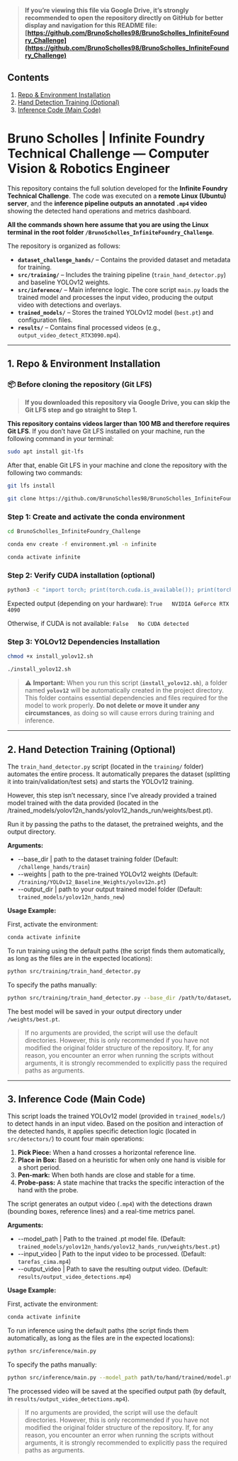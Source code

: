 > **If you’re viewing this file via Google Drive, it’s strongly recommended to open the repository directly on GitHub for better display and navigation for this README file:**
> **[https://github.com/BrunoScholles98/BrunoScholles_InfiniteFoundry_Challenge](https://github.com/BrunoScholles98/BrunoScholles_InfiniteFoundry_Challenge)**

## Contents

1. [Repo & Environment Installation](#inst)
2. [Hand Detection Training (Optional)](#train)
3. [Inference Code (Main Code)](#inf)

# Bruno Scholles | Infinite Foundry Technical Challenge — Computer Vision & Robotics Engineer

This repository contains the full solution developed for the **Infinite Foundry Technical Challenge**. The code was executed on a **remote Linux (Ubuntu) server**, and the **inference pipeline outputs an annotated `.mp4` video** showing the detected hand operations and metrics dashboard. 

**All the commands shown here assume that you are using the Linux terminal in the root folder `/BrunoScholles_InfiniteFoundry_Challenge`**.

The repository is organized as follows:

* **`dataset_challenge_hands/`** – Contains the provided dataset and metadata for training.
* **`src/training/`** – Includes the training pipeline (`train_hand_detector.py`) and baseline YOLOv12 weights.
* **`src/inference/`** – Main inference logic. The core script `main.py` loads the trained model and processes the input video, producing the output video with detections and overlays.
* **`trained_models/`** – Stores the trained YOLOv12 model (`best.pt`) and configuration files.
* **`results/`** – Contains final processed videos (e.g., `output_video_detect_RTX3090.mp4`).

---

<a name="inst"></a>
## 1. Repo & Environment Installation

### 📦 Before cloning the repository (Git LFS)

> **If you downloaded this repository via Google Drive, you can skip the Git LFS step and go straight to Step 1.**

**This repository contains videos larger than 100 MB and therefore requires Git LFS**. If you don’t have Git LFS installed on your machine, run the following command in your terminal:

```bash
sudo apt install git-lfs
```

After that, enable Git LFS in your machine and clone the repository with the following two commands:

```bash
git lfs install
```

```bash
git clone https://github.com/BrunoScholles98/BrunoScholles_InfiniteFoundry_Challenge.git
```

### Step 1: Create and activate the conda environment

```bash
cd BrunoScholles_InfiniteFoundry_Challenge
```

```bash
conda env create -f environment.yml -n infinite
```

```bash
conda activate infinite
```

### Step 2: Verify CUDA installation (optional)

```bash
python3 -c "import torch; print(torch.cuda.is_available()); print(torch.cuda.get_device_name(0) if torch.cuda.is_available() else 'No CUDA detected')"
```

Expected output (depending on your hardware): `True   NVIDIA GeForce RTX 4090`

Otherwise, if CUDA is not available: `False   No CUDA detected`

### Step 3: YOLOv12 Dependencies Installation

```bash
chmod +x install_yolov12.sh
```

```bash
./install_yolov12.sh
```

> ⚠️ **Important:**
> When you run this script (**`install_yolov12.sh`**), a folder named **`yolov12`** will be automatically created in the project directory.
> This folder contains essential dependencies and files required for the model to work properly. **Do not delete or move it under any circumstances**, as doing so will cause errors during training and inference.

---

<a name="train"></a>
## 2. Hand Detection Training (Optional)

The `train_hand_detector.py` script (located in the `training/` folder) automates the entire process. It automatically prepares the dataset (splitting it into train/validation/test sets) and starts the YOLOv12 training.

However, this step isn’t necessary, since I’ve already provided a trained model trained with the data provided (located in the /trained_models/yolov12n_hands/yolov12_hands_run/weights/best.pt).

Run it by passing the paths to the dataset, the pretrained weights, and the output directory.

**Arguments:**
- \--base\_dir | path to the dataset training folder (Default: `/challenge_hands/train`)
- \--weights | path to the pre-trained YOLOv12 weights (Default: `/training/YOLOv12_Baseline_Weights/yolov12n.pt`)
- \--output\_dir | path to your output trained model folder (Default: `trained_models/yolov12n_hands_new`)

**Usage Example:**

First, activate the environment:

```bash
conda activate infinite
```

To run training using the default paths (the script finds them automatically, as long as the files are in the expected locations):

```bash
python src/training/train_hand_detector.py
```

To specify the paths manually:

```bash
python src/training/train_hand_detector.py --base_dir /path/to/dataset/train --weights /path/to/yolov12n.pt --output_dir /path/to/trained_models/run_name
```
The best model will be saved in your output directory under `/weights/best.pt`.

> If no arguments are provided, the script will use the default directories. However, this is only recommended if you have not modified the original folder structure of the repository.
> If, for any reason, you encounter an error when running the scripts without arguments, it is strongly recommended to explicitly pass the required paths as arguments.

---

<a name="inf"></a>
## 3. Inference Code (Main Code)

This script loads the trained YOLOv12 model (provided in `trained_models/`) to detect hands in an input video. Based on the position and interaction of the detected hands, it applies specific detection logic (located in `src/detectors/`) to count four main operations:

1.  **Pick Piece:** When a hand crosses a horizontal reference line.
2.  **Place in Box:** Based on a heuristic for when only one hand is visible for a short period.
3.  **Pen-mark:** When both hands are close and stable for a time.
4.  **Probe-pass:** A state machine that tracks the specific interaction of the hand with the probe.

The script generates an output video (`.mp4`) with the detections drawn (bounding boxes, reference lines) and a real-time metrics panel.

**Arguments:**
- \--model\_path | Path to the trained .pt model file. (Default: `trained_models/yolov12n_hands/yolov12_hands_run/weights/best.pt`)
- \--input\_video | Path to the input video to be processed. (Default: `tarefas_cima.mp4`)
- \--output\_video | Path to save the resulting output video. (Default: `results/output_video_detections.mp4`)

**Usage Example:**

First, activate the environment:

```bash
conda activate infinite
```

To run inference using the default paths (the script finds them automatically, as long as the files are in the expected locations):

```bash
python src/inference/main.py
```

To specify the paths manually:

```bash
python src/inference/main.py --model_path path/to/hand/trained/model.pt --input_video path/to/trained/inference/video.mp4 --output_video path/to/output/video.mp4
```

The processed video will be saved at the specified output path (by default, in `results/output_video_detections.mp4`).

> If no arguments are provided, the script will use the default directories. However, this is only recommended if you have not modified the original folder structure of the repository.
> If, for any reason, you encounter an error when running the scripts without arguments, it is strongly recommended to explicitly pass the required paths as arguments.
